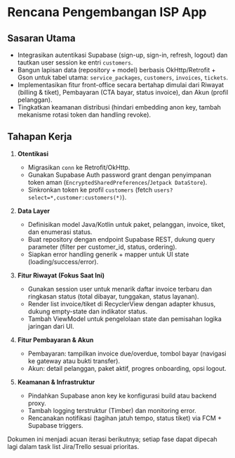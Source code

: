 # Rencana Pengembangan ISP App

## Sasaran Utama
- Integrasikan autentikasi Supabase (sign-up, sign-in, refresh, logout) dan tautkan user session ke entri `customers`.
- Bangun lapisan data (repository + model) berbasis OkHttp/Retrofit + Gson untuk tabel utama: `service_packages`, `customers`, `invoices`, `tickets`.
- Implementasikan fitur front-office secara bertahap dimulai dari Riwayat (billing & tiket), Pembayaran (CTA bayar, status invoice), dan Akun (profil pelanggan).
- Tingkatkan keamanan distribusi (hindari embedding anon key, tambah mekanisme rotasi token dan handling revoke).

## Tahapan Kerja
1. **Otentikasi**
   - Migrasikan `conn` ke Retrofit/OkHttp.
   - Gunakan Supabase Auth password grant dengan penyimpanan token aman (`EncryptedSharedPreferences`/`Jetpack DataStore`).
   - Sinkronkan token ke profil `customers` (fetch `users?select=*,customer:customers(*)`).

2. **Data Layer**
   - Definisikan model Java/Kotlin untuk paket, pelanggan, invoice, tiket, dan enumerasi status.
   - Buat repository dengan endpoint Supabase REST, dukung query parameter (filter per customer_id, status, ordering).
   - Siapkan error handling generik + mapper untuk UI state (loading/success/error).

3. **Fitur Riwayat (Fokus Saat Ini)**
   - Gunakan session user untuk menarik daftar invoice terbaru dan ringkasan status (total dibayar, tunggakan, status layanan).
   - Render list invoice/tiket di RecyclerView dengan adapter khusus, dukung empty-state dan indikator status.
   - Tambah ViewModel untuk pengelolaan state dan pemisahan logika jaringan dari UI.

4. **Fitur Pembayaran & Akun**
   - Pembayaran: tampilkan invoice due/overdue, tombol bayar (navigasi ke gateway atau bukti transfer).
   - Akun: detail pelanggan, paket aktif, progres onboarding, opsi logout.

5. **Keamanan & Infrastruktur**
   - Pindahkan Supabase anon key ke konfigurasi build atau backend proxy.
   - Tambah logging terstruktur (Timber) dan monitoring error.
   - Rencanakan notifikasi (tagihan jatuh tempo, status tiket) via FCM + Supabase triggers.

Dokumen ini menjadi acuan iterasi berikutnya; setiap fase dapat dipecah lagi dalam task list Jira/Trello sesuai prioritas.

